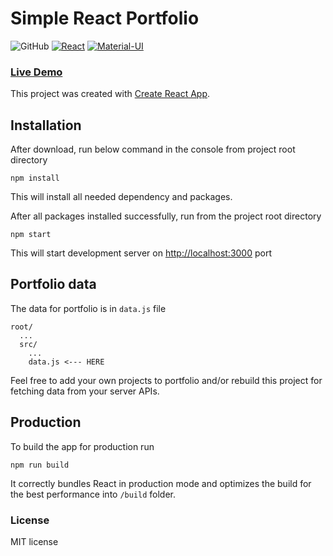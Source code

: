 # Simple React Portfolio 

![GitHub](https://img.shields.io/github/license/mashape/apistatus.svg)
[![React](https://img.shields.io/badge/React-v16.4.1-red.svg)](https://reactjs.org/)
[![Material-UI](https://img.shields.io/badge/%40material--ui-v1.4.1-blue.svg)](https://material-ui.com/)

### [Live Demo](https://sakhro.xyz/)

This project was created with [Create React App](https://github.com/facebookincubator/create-react-app).

## Installation

After download, run below command in the console from project root directory

```
npm install
```

This will install all needed dependency and packages.

After all packages installed successfully, run from the project root directory 

```
npm start
``` 

This will start development server on [http://localhost:3000](http://localhost:3000) port

## Portfolio data 

The data for portfolio is in `data.js` file

```
root/
  ...
  src/
    ...
    data.js <--- HERE
```

Feel free to add your own projects to portfolio and/or rebuild this project for fetching data from your server APIs.

## Production 

To build the app for production run

```
npm run build
```

It correctly bundles React in production mode and optimizes the build for the best performance into `/build` folder.

### License

MIT license
